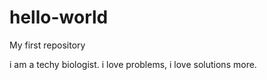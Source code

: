 # hello-world
My first repository

i am a techy biologist. 
i love problems, i love solutions more.
